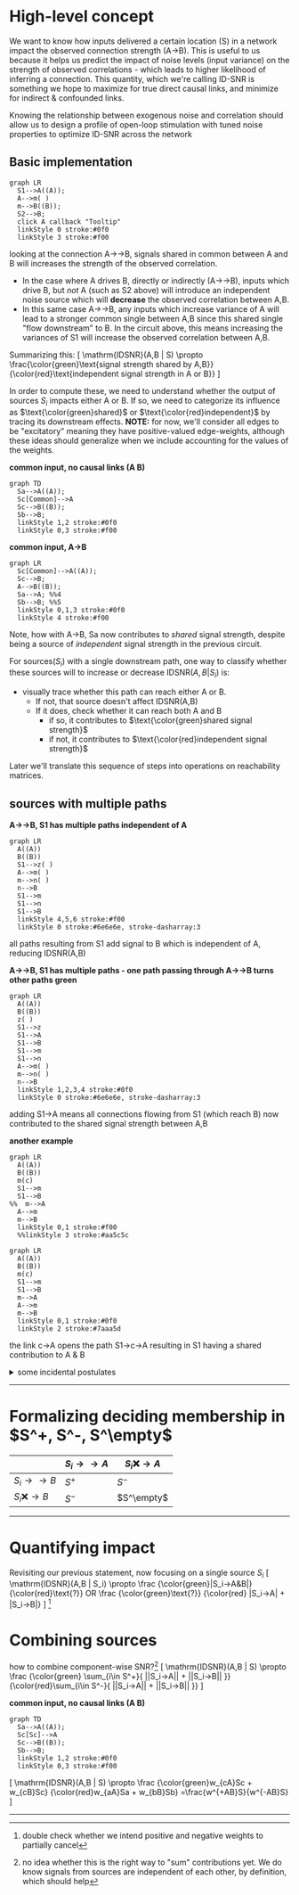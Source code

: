 # High-level concept
We want to know how inputs delivered a certain location (S) in a network impact the observed connection strength (A→B).
This is useful to us because it helps us predict the impact of noise levels (input variance) on the strength of observed correlations - which leads to higher likelihood of inferring a connection.
This quantity, which we're calling ID-SNR is something we hope to maximize for true direct causal links, and minimize for indirect & confounded links.

Knowing the relationship between exogenous noise and correlation should allow us to design a profile of open-loop stimulation with tuned noise properties to optimize ID-SNR across the network

## Basic implementation
<!-- look into PlantUML for more advanced syntax / layout for graphs -->
<!-- below is example of custom theming for mermaid 
[more docs](https://github.com/mermaid-js/mermaid/blob/develop/docs/theming.md) -->
<!-- ```javascript
%%{init: 
  {'theme': 'base', 
  'themeVariables': { 'primaryColor': '#fff','primaryBorderColor':'#000'}
  }
}%%
``` -->

```mermaid
graph LR
  S1-->A((A));
  A-->m( )
  m-->B((B));
  S2-->B;
  click A callback "Tooltip"
  linkStyle 0 stroke:#0f0
  linkStyle 3 stroke:#f00
```
looking at the connection A→→B, signals shared in common between A and B will increases the strength of the observed correlation.
- In the case where A drives B, directly or indirectly (A→→B), inputs which drive B, but *not* A (such as S2 above) will introduce an independent noise source which will **decrease** the observed correlation between A,B.
- In this same case A→→B, any inputs which increase variance of A will lead to a stronger common single between A,B since this shared single "flow downstream" to B. In the circuit above, this means increasing the variances of S1 will increase the observed correlation between A,B.

Summarizing this:
\[
\mathrm{IDSNR}(A,B | S) \propto \frac{\color{green}\text{signal strength shared by A,B}}{\color{red}\text{independent signal strength in A or B}}
\]

In order to compute these, we need to understand whether the output of sources $S_i$ impacts either A or B. If so, we need to categorize its influence as $\text{\color{green}shared}$ or $\text{\color{red}independent}$ by tracing its downstream effects. 
**NOTE:** for now, we'll consider all edges to be "excitatory" meaning they have positive-valued edge-weights, although these ideas should generalize when we include accounting for the values of the weights.

**common input, no causal links (A B)**
```mermaid
graph TD
  Sa-->A((A));
  Sc[Common]-->A
  Sc-->B((B));
  Sb-->B;
  linkStyle 1,2 stroke:#0f0
  linkStyle 0,3 stroke:#f00
```
**common input, A→B**
```mermaid
graph LR
  Sc[Common]-->A((A));
  Sc-->B; 
  A-->B((B)); 
  Sa-->A; %%4
  Sb-->B; %%5
  linkStyle 0,1,3 stroke:#0f0
  linkStyle 4 stroke:#f00
```
Note, how with A→B, Sa now contributes to *shared* signal strength, despite being a source of *independent* signal strength in the previous circuit.

For sources($S_i$) with a single downstream path, one way to classify whether these sources will to increase or decrease $\mathrm{IDSNR}(A,B|S_i)$ is:
- visually trace whether this path can reach either A or B. 
  - If not, that source doesn't affect IDSNR(A,B)
  - If it does, check whether it can reach both A and B 
    - if so, it contributes to $\text{\color{green}shared signal strength}$
    - if not, it contributes to $\text{\color{red}independent signal strength}$

Later we'll translate this sequence of steps into operations on reachability matrices.

## sources with multiple paths
**A→→B, S1 has multiple paths independent of A**
```mermaid
graph LR
  A((A))
  B((B))
  S1-->z( ) 
  A-->m( )
  m-->n( )
  n-->B
  S1-->m
  S1-->n
  S1-->B
  linkStyle 4,5,6 stroke:#f00  
  linkStyle 0 stroke:#6e6e6e, stroke-dasharray:3
```
all paths resulting from S1 add signal to B which is independent of A, reducing IDSNR(A,B)

**A→→B, S1 has multiple paths - one path passing through A→→B turns other paths green**
```mermaid
graph LR
  A((A))
  B((B))
  z( )
  S1-->z
  S1-->A
  S1-->B
  S1-->m
  S1-->n
  A-->m( )
  m-->n( )
  n-->B
  linkStyle 1,2,3,4 stroke:#0f0
  linkStyle 0 stroke:#6e6e6e, stroke-dasharray:3
```
adding S1→A means all connections flowing from S1 (which reach B) now contributed to the shared signal strength between A,B

**another example**
```mermaid
graph LR
  A((A))
  B((B))
  m(c) 
  S1-->m
  S1-->B
%%  m-->A
  A-->m
  m-->B
  linkStyle 0,1 stroke:#f00
  %%linkStyle 3 stroke:#aa5c5c
```

```mermaid
graph LR
  A((A))
  B((B))
  m(c) 
  S1-->m
  S1-->B
  m-->A
  A-->m
  m-->B
  linkStyle 0,1 stroke:#0f0
  linkStyle 2 stroke:#7aaa5d
```
the link c→A opens the path S1→c→A 
resulting in S1 having a shared contribution to A & B

<details><summary>some incidental postulates</summary>

**Postulate:** a given source ($S_i$) cannot contribute to both $\text{\color{green}shared}$ and $\text{\color{red}independent}$ signal strength for a pair of nodes $(A,B)$.
  - i.e. $S_i$ either results in:
    - {shared (*& optionally,* unrelated)} paths OR 
    - {independent (*& optionally,* unrelated)} paths 
  - but never {shared and independent} paths.
  - this would lead to a nice partitioning of candidate locations ($S_i^+$) to increase variance in order to increase IDSNR for a pair of nodes $\textrm{IDSNR}(A,B | S_i)$ and a distinct set of locations ($S_j^-$) 
  
**Postulate:** sources (A) of true (in)direct links (A→→B) are sufficient to increase IDSNR(A,B)
  - if A→→B, then A ∈ $S^{+AB}$
  - moreover $S_i→→A$ is sufficient to conclude $S_i \in S^{+AB}$
    - since $S_i→→A$ and $A→→B$ 
      - therefore $S_i→→B$, $S_i \in S^{+AB}$
      
</details>

----
# Formalizing deciding membership in $S^+, S^-, S^\empty$
|            | $S_i→→A$ | $S_i ❌→A$ |
| ---------- | -------- | ---------- |
| $S_i→→ B$  | $S^+$    | $S^-$      |
| $S_i ❌→B$ | $S^-$    | $S^\empty$ |


<!-- $$
S^?(S_i, A,B) = \left\{\begin{array}{lr}
    S^{+AB}, & R(S,A)\&R(S,B)\\
    S^{-AB}, & i>\\
    S^{\empty AB}, & \text{for } 0\leq n\leq 1
    \end{array}\right\}
$$ -->
----
# Quantifying impact
Revisiting our previous statement, now focusing on a single source $S_i$
\[
\mathrm{IDSNR}(A,B | S_i) \propto 
\frac
{\color{green}|S_i→A\&B|}
{\color{red}\text{?}} 
OR
\frac
{\color{green}\text{?}}
{\color{red} |S_i→A| + |S_i→B|}
\]
[^norm]
[^norm]: double check whether we intend positive and negative weights to partially cancel

# Combining sources
<!-- S_i→A + S_i→B -->
how to combine component-wise SNR?[^sum_SNR]
\[
\mathrm{IDSNR}(A,B | S) \propto 
\frac
{\color{green} \sum_{i\in S^+}{ ||S_i→A|| + ||S_i→B|| }}
{\color{red}\sum_{i\in S^-}{ ||S_i→A|| + ||S_i→B|| }}
\]

[^sum_SNR]: no idea whether this is the right way to "sum" contributions yet. We do know signals from sources are independent of each other, by definition, which should help


**common input, no causal links (A B)**
```mermaid
graph TD
  Sa-->A((A));
  Sc[Sc]-->A
  Sc-->B((B));
  Sb-->B;
  linkStyle 1,2 stroke:#0f0
  linkStyle 0,3 stroke:#f00
```
\[
\mathrm{IDSNR}(A,B | S) \propto 
\frac
{\color{green}w_{cA}Sc + w_{cB}Sc}
{\color{red}w_{aA}Sa + w_{bB}Sb}
=\frac{w^{+AB}S}{w^{-AB}S}
\]





---